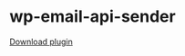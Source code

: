 # wp-email-api-sender

<a href="https://salam.avangemail.com/files/avang/plugin/avang-email-sender.zip">Download plugin</a>